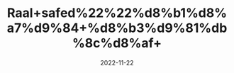 ---
title: 'Raal+safed%22%22%d8%b1%d8%a7%d9%84+%d8%b3%d9%81%db%8c%d8%af+'
date: '2022-11-22' 
metatag: '' 
inventory: '0' 
draft: false 
# meta description 
shortDescripton: ''
description: 'Herbs+%d8%ac%da%91%db%8c+%d8%a8%d9%88%d9%b9%db%8c'
longdescription: ''
tags: ''
brand: ''
subCategory: ''
unit: '50 gm-Pk'
sellCount: '0'
featured: True
# product Price
price: '60.0'
# Product Short Description
shortDescription: ''
productID: 'FC8774C0-B447-ED11-996A-005056B3A416'
type: 'products'
category: 'Herbs+%d8%ac%da%91%db%8c+%d8%a8%d9%88%d9%b9%db%8c' 
thumnailproduct: 'https://eraconnect.blob.core.windows.net/product-images/aminsaddiquidawakhana/c7341069-ae24-428a-9a44-5d234df58121.webp' 
images:
  - image: 'https://eraconnect.blob.core.windows.net/product-images/aminsaddiquidawakhana/c7341069-ae24-428a-9a44-5d234df58121.webp'  
Variants:
---